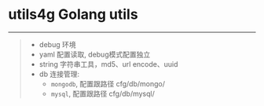 # utils4g Golang utils

---

> - debug 环境
> - yaml 配置读取, debug模式配置独立
> - string 字符串工具，md5、url encode、uuid
> - db 连接管理:
>   - `mongodb`, 配置跟路径 cfg/db/mongo/
>   - `mysql`, 配置跟路径 cfg/db/mysql/
>



